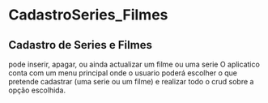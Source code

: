 # CadastroSeries_Filmes
## Cadastro de Series e Filmes 
pode  inserir, apagar, ou ainda actualizar um filme ou uma serie
O aplicatico conta com um menu principal onde o usuario poderá escolher o que pretende cadastrar (uma serie ou um filme) 
e realizar todo o crud sobre a opção escolhida. 
